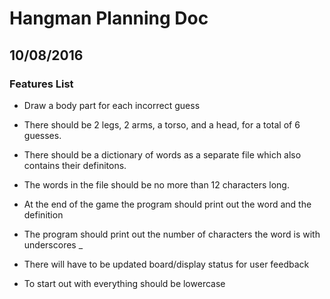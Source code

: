 # Hangman Planning Doc

## 10/08/2016

### Features List

* Draw a body part for each incorrect guess

* There should be 2 legs, 2 arms, a torso, and a head, for a total of 6 guesses.  

* There should be a dictionary of words as a separate file which also contains their definitons.  

* The words in the file should be no more than 12 characters long.  

* At the end of the game the program should print out the word and the definition

* The program should print out the number of characters the word is with underscores _ 

* There will have to be updated board/display status for user feedback

* To start out with everything should be lowercase
